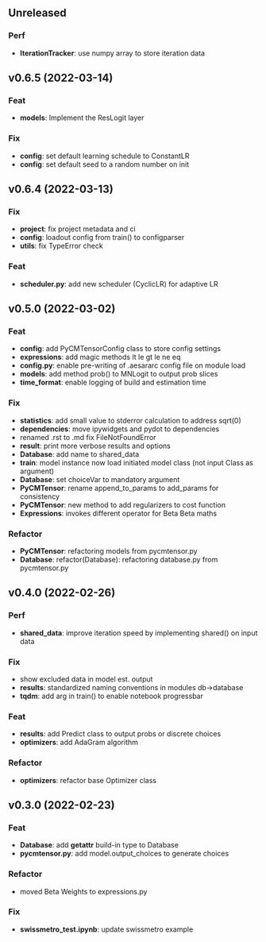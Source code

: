 ## Unreleased

### Perf

- **IterationTracker**: use numpy array to store iteration data

## v0.6.5 (2022-03-14)

### Feat

- **models**: Implement the ResLogit layer

### Fix

- **config**: set default learning schedule to ConstantLR
- **config**: set default seed to a random number on init

## v0.6.4 (2022-03-13)

### Fix

- **project**: fix project metadata and ci
- **config**: loadout config from train() to configparser
- **utils**: fix TypeError check

### Feat

- **scheduler.py**: add new scheduler (CyclicLR) for adaptive LR

## v0.5.0 (2022-03-02)

### Feat

- **config**: add PyCMTensorConfig class to store config settings
- **expressions**: add magic methods lt le gt le ne eq
- **config.py**: enable pre-writing of .aesararc config file on module load
- **models**: add method prob() to MNLogit to output prob slices
- **time_format**: enable logging of build and estimation time

### Fix

- **statistics**: add small value to stderror calculation to address sqrt(0)
- **dependencies**: move ipywidgets and pydot to dependencies
- renamed .rst to .md fix FileNotFoundError
- **result**: print more verbose results and options
- **Database**: add name to shared_data
- **train**: model instance now load initiated model class (not input Class as argument)
- **Database**: set choiceVar to mandatory argument
- **PyCMTensor**: rename append_to_params to add_params for consistency
- **PyCMTensor**: new method to add regularizers to cost function
- **Expressions**: invokes different operator for Beta Beta maths

### Refactor

- **PyCMTensor**: refactoring models from pycmtensor.py
- **Database**: refactor(Database): refactoring database.py from pycmtensor.py

## v0.4.0 (2022-02-26)

### Perf

- **shared_data**: improve iteration speed by implementing shared() on input data

### Fix

- show excluded data in model est. output
- **results**: standardized naming conventions in modules db->database
- **tqdm**: add arg in train() to enable notebook progressbar

### Feat

- **results**: add Predict class to output probs or discrete choices
- **optimizers**: add AdaGram algorithm

### Refactor

- **optimizers**: refactor base Optimizer class

## v0.3.0 (2022-02-23)

### Feat

- **Database**: add __getattr__ build-in type to Database
- **pycmtensor.py**: add model.output_choices to generate choices

### Refactor

- moved Beta Weights to expressions.py

### Fix

- **swissmetro_test.ipynb**: update swissmetro example
